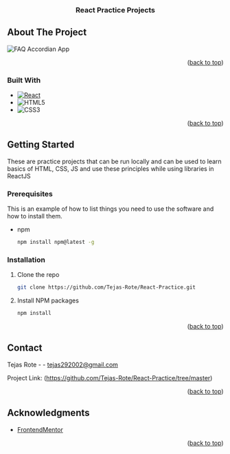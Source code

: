 <!-- PROJECT LOGO -->
<br />
<div align="center">
<h3 align="center">React Practice Projects </h3>
</div>



<!-- ABOUT THE PROJECT -->
## About The Project

<!-- ![FAQ Accordian App](images/FAQ_Accordian.jpg?raw=true )
![NFT Preview App](images/NFT_Preview.jpg?raw=true )
![Order Summary App](images/OrderSummary?raw=true ) -->

![FAQ Accordian App](https://raw.github.com/{Tejas-Rote}/{React-Practice}/{master}/{images/FAQ_Accordian.jpg})

<p align="right">(<a href="#readme-top">back to top</a>)</p>



### Built With


* [![React][React.js]][React-url]
* ![HTML5](https://img.shields.io/badge/html5-%23E34F26.svg?style=for-the-badge&logo=html5&logoColor=white)   
* ![CSS3](https://img.shields.io/badge/css3-%231572B6.svg?style=for-the-badge&logo=css3&logoColor=white)   

<p align="right">(<a href="#readme-top">back to top</a>)</p>



<!-- GETTING STARTED -->
## Getting Started

These are practice projects that can be run locally and can be used to learn basics of HTML, CSS, JS and use these principles while using libraries in ReactJS 

### Prerequisites

This is an example of how to list things you need to use the software and how to install them.
* npm
  ```sh
  npm install npm@latest -g
  ```

### Installation

1. Clone the repo
   ```sh
   git clone https://github.com/Tejas-Rote/React-Practice.git
   ```
3. Install NPM packages
   ```sh
   npm install
   ```

<p align="right">(<a href="#readme-top">back to top</a>)</p>





<!-- CONTACT -->
## Contact

Tejas Rote - - tejas292002@gmail.com

Project Link: (https://github.com/Tejas-Rote/React-Practice/tree/master)

<p align="right">(<a href="#readme-top">back to top</a>)</p>



<!-- ACKNOWLEDGMENTS -->
## Acknowledgments

* [FrontendMentor](FrontendMentor.io)


<p align="right">(<a href="#readme-top">back to top</a>)</p>



<!-- MARKDOWN LINKS & IMAGES -->
<!-- https://www.markdownguide.org/basic-syntax/#reference-style-links -->

[linkedin-url]: [https://linkedin.com/in/linkedin_username](https://www.linkedin.com/in/tejas-rote-207289208/)
[product-screenshot]: images/screenshot.png

[React.js]: https://img.shields.io/badge/React-20232A?style=for-the-badge&logo=react&logoColor=61DAFB
[React-url]: https://reactjs.org/
